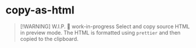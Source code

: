 # copy-as-html

> [!WARNING] W.I.P. 
> 🚧 work-in-progress
> Select and copy source HTML in preview mode. The HTML is formatted using `prettier` and then copied to the clipboard.


